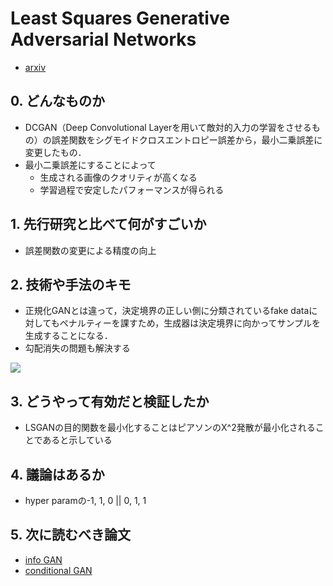 # Least Squares Generative Adversarial Networks

- [arxiv](https://arxiv.org/abs/1611.04076)

## 0. どんなものか

- DCGAN（Deep Convolutional Layerを用いて敵対的入力の学習をさせるもの）の誤差関数をシグモイドクロスエントロピー誤差から，最小二乗誤差に変更したもの．
- 最小二乗誤差にすることによって
    - 生成される画像のクオリティが高くなる
    - 学習過程で安定したパフォーマンスが得られる

## 1. 先行研究と比べて何がすごいか

- 誤差関数の変更による精度の向上

## 2. 技術や手法のキモ

- 正規化GANとは違って，決定境界の正しい側に分類されているfake dataに対してもペナルティーを課すため，生成器は決定境界に向かってサンプルを生成することになる．
- 勾配消失の問題も解決する

![](https://cdn-images-1.medium.com/max/1600/1*aqBljk_YbAtmWpx81a1j_A.png)

## 3. どうやって有効だと検証したか

- LSGANの目的関数を最小化することはピアソンのX^2発散が最小化されることであると示している

## 4. 議論はあるか

- hyper paramの-1, 1, 0 || 0, 1, 1

## 5. 次に読むべき論文

- [info GAN](https://arxiv.org/abs/1606.03657)
- [conditional GAN](https://arxiv.org/abs/1411.1784)